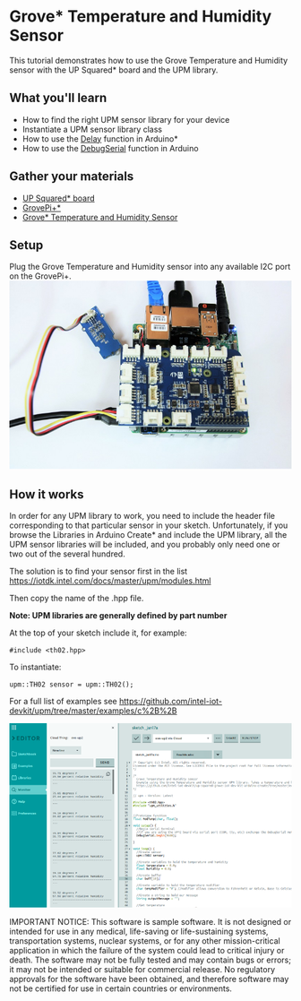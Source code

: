 # Grove\* Temperature and Humidity Sensor
This tutorial demonstrates how to use the Grove Temperature and Humidity sensor with the UP Squared* board and the UPM library.

## What you'll learn
* How to find the right UPM sensor library for your device
* Instantiate a UPM sensor library class
* How to use the [Delay](https://www.arduino.cc/reference/en/language/functions/time/delay/) function in Arduino\*
* How to use the [DebugSerial](https://www.arduino.cc/reference/en/language/functions/communication/serial/) function in Arduino

## Gather your materials
* [UP Squared* board](http://www.up-board.org/upsquared)
* [GrovePi+\*](http://wiki.seeedstudio.com/wiki/GrovePi%2b)
* [Grove\* Temperature and Humidity Sensor](https://upm.mraa.io/sensorDetail.html?name=th02)

## Setup
Plug the Grove Temperature and Humidity sensor into any available I2C port on the GrovePi+.  
![](images/temp-hum0.jpg)


## How it works
In order for any UPM library to work, you need to include the header file corresponding to that particular sensor in your sketch. Unfortunately, if you browse the Libraries in Arduino Create\* and include the UPM library, all the UPM sensor libraries will be included, and you probably only need one or two out of the several hundred.

The solution is to find your sensor first in the list https://iotdk.intel.com/docs/master/upm/modules.html 

Then copy the name of the .hpp file.

**Note: UPM libraries are generally defined by part number**

At the top of your sketch include it, for example:
```
#include <th02.hpp>
```
To instantiate:
```
upm::TH02 sensor = upm::TH02();
```

For a full list of examples see https://github.com/intel-iot-devkit/upm/tree/master/examples/c%2B%2B

![](images/temp-hum1.png)

IMPORTANT NOTICE: This software is sample software. It is not designed or intended for use in any medical, life-saving or life-sustaining systems, transportation systems, nuclear systems, or for any other mission-critical application in which the failure of the system could lead to critical injury or death. The software may not be fully tested and may contain bugs or errors; it may not be intended or suitable for commercial release. No regulatory approvals for the software have been obtained, and therefore software may not be certified for use in certain countries or environments.
